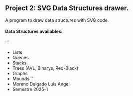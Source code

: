 ## Project 2: SVG Data Structures drawer.
A program to draw data structures with SVG code.
#### Data Structures availables:

´´´
- Lists
- Queues
- Stacks
- Trees (AVL, Binarys, Red-Black)
- Graphs
- Mounds
´´´
- Moreno Delgado Luis Angel
- Semestre 2025-1

